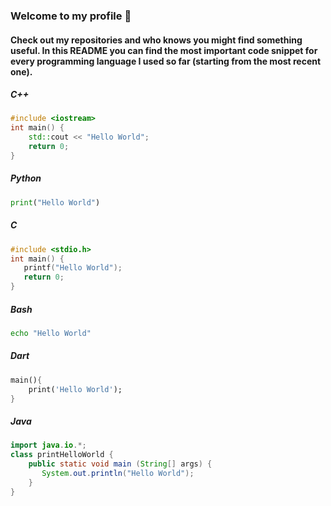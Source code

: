 ### Welcome to my profile 🤖
#### Check out my repositories and who knows you might find something useful. In this README you can find the most important code snippet for every programming language I used so far (starting from the most recent one).

##### C++
```C++
#include <iostream>
int main() {
    std::cout << "Hello World";
    return 0;
}
```

##### Python
```python
print("Hello World")
```

##### C
```C
#include <stdio.h>
int main() {
   printf("Hello World");
   return 0;
}
```

##### Bash
```bash
echo "Hello World"
```

##### Dart
```dart
main(){
    print('Hello World');
}
```

##### Java
```java
import java.io.*;
class printHelloWorld {
    public static void main (String[] args) {
       System.out.println("Hello World");
    }
}
```

<!--
### Hello world 🧭 

**cgeorg08/cgeorg08** is a ✨ _special_ ✨ repository because its `README.md` (this file) appears on your GitHub profile.

Here are some ideas to get you started:

- 🔭 I’m currently working on ...
- 🌱 I’m currently learning ...
- 👯 I’m looking to collaborate on ...
- 🤔 I’m looking for help with ...
- 💬 Ask me about ...
- 📫 How to reach me: ...
- 😄 Pronouns: ...
- ⚡ Fun fact: ...
-->
